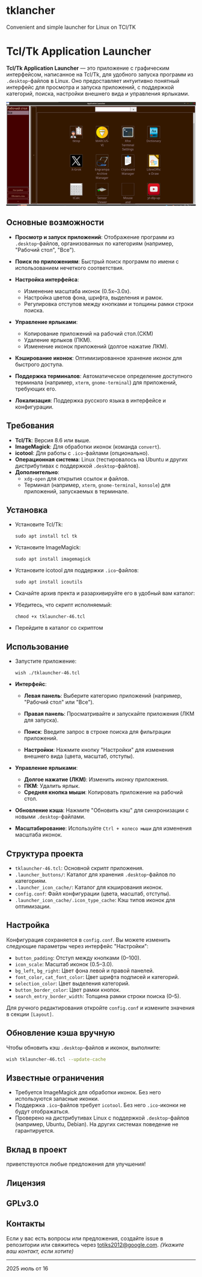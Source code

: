 # tklancher
Convenient and simple launcher for Linux on TCl/TK
# Tcl/Tk Application Launcher

**Tcl/Tk Application Launcher** — это приложение с графическим интерфейсом, написанное на Tcl/Tk, для удобного запуска программ из `.desktop`-файлов в Linux. Оно предоставляет интуитивно понятный интерфейс для просмотра и запуска приложений, с поддержкой категорий, поиска, настройки внешнего вида и управления ярлыками.

![Скриншот интерфейса](tklauncher-screenshot2.png) 

## Основные возможности

- **Просмотр и запуск приложений**: Отображение программ из `.desktop`-файлов, организованных по категориям (например, "Рабочий стол", "Все").

- **Поиск по приложениям**: Быстрый поиск программ по имени с использованием нечеткого соответствия.

- **Настройка интерфейса**:

  - Изменение масштаба иконок (0.5x–3.0x).
  - Настройка цветов фона, шрифта, выделения и рамок.
  - Регулировка отступов между кнопками и толщины рамки строки поиска.

- **Управление ярлыками**:

  - Копирование приложений на рабочий стол.(СКМ)
  - Удаление ярлыков (ПКМ).
  - Изменение иконок приложений (долгое нажатие ЛКМ).

- **Кэширование иконок**: Оптимизированное хранение иконок для быстрого доступа.

- **Поддержка терминалов**: Автоматическое определение доступного терминала (например, `xterm`, `gnome-terminal`) для приложений, требующих его.

- **Локализация**: Поддержка русского языка в интерфейсе и конфигурации.

## Требования

- **Tcl/Tk**: Версия 8.6 или выше.
- **ImageMagick**: Для обработки иконок (команда `convert`).
- **icotool**: Для работы с `.ico`-файлами (опционально).
- **Операционная система**: Linux (тестировалось на Ubuntu и других дистрибутивах с поддержкой `.desktop`-файлов).
- **Дополнительно**:
  - `xdg-open` для открытия ссылок и файлов.
  - Терминал (например, `xterm`, `gnome-terminal`, `konsole`) для приложений, запускаемых в терминале.

## Установка

- Установите Tcl/Tk:

   ```
   sudo apt install tcl tk
   ```

- Установите ImageMagick:

   ```
   sudo apt install imagemagick
   ```

- Установите icotool для поддержки `.ico`-файлов:

   ```
   sudo apt install icoutils
   ```

- Скачайте архив пректа и разархивируйте его в удобный вам каталог:

   
-  Убедитесь, что скрипт исполняемый:

   ```
   chmod +x tklauncher-46.tcl
   ```

- Перейдите в каталог со скриптом

## Использование

- Запустите приложение:

   ```
   wish ./tklauncher-46.tcl
   ```

- **Интерфейс**:
   - **Левая панель**: Выберите категорию приложений (например, "Рабочий стол" или "Все").

   - **Правая панель**: Просматривайте и запускайте приложения (ЛКМ для запуска).

   - **Поиск**: Введите запрос в строке поиска для фильтрации приложений.

   - **Настройки**: Нажмите кнопку "Настройки" для изменения внешнего вида (цвета, масштаб, отступы).

- **Управление ярлыками**:
   - **Долгое нажатие (ЛКМ)**: Изменить иконку приложения.
   - **ПКМ**: Удалить ярлык.
   - **Средняя кнопка мыши**: Копировать приложение на рабочий стол.
- **Обновление кэша**: Нажмите "Обновить кэш" для синхронизации с новыми `.desktop`-файлами.
- **Масштабирование**: Используйте `Ctrl + колесо мыши` для изменения масштаба иконок.

## Структура проекта

- `tklauncher-46.tcl`: Основной скрипт приложения.
- `.launcher_buttons/`: Каталог для хранения `.desktop`-файлов по категориям.
- `.launcher_icon_cache/`: Каталог для кэширования иконок.
- `config.conf`: Файл конфигурации (цвета, масштаб, отступы).
- `.launcher_icon_cache/.icon_type_cache`: Кэш типов иконок для оптимизации.

## Настройка

Конфигурация сохраняется в `config.conf`. Вы можете изменить следующие параметры через интерфейс "Настройки":
- `button_padding`: Отступ между кнопками (0–100).
- `icon_scale`: Масштаб иконок (0.5–3.0).
- `bg_left`, `bg_right`: Цвет фона левой и правой панелей.
- `font_color`, `cat_font_color`: Цвет шрифта подписей и категорий.
- `selection_color`: Цвет выделения категорий.
- `button_border_color`: Цвет рамки кнопок.
- `search_entry_border_width`: Толщина рамки строки поиска (0–5).

Для ручного редактирования откройте `config.conf` и измените значения в секции `[Layout]`.

## Обновление кэша вручную

Чтобы обновить кэш `.desktop`-файлов и иконок, выполните:
```bash
wish tklauncher-46.tcl --update-cache
```

## Известные ограничения

- Требуется ImageMagick для обработки иконок. Без него используются запасные иконки.
- Поддержка `.ico`-файлов требует `icotool`. Без него `.ico`-иконки не будут отображаться.
- Проверено на дистрибутивах Linux с поддержкой `.desktop`-файлов (например, Ubuntu, Debian). На других системах поведение не гарантируется.

## Вклад в проект

приветствуются любые предложения для улучшения! 



## Лицензия

## GPLv3.0

## Контакты

Если у вас есть вопросы или предложения, создайте issue в репозитории или свяжитесь через [totiks2012@google.com](mailto:totiks2012@google.com). *(Укажите ваш контакт, если хотите)*

---

2025 июль от 16
